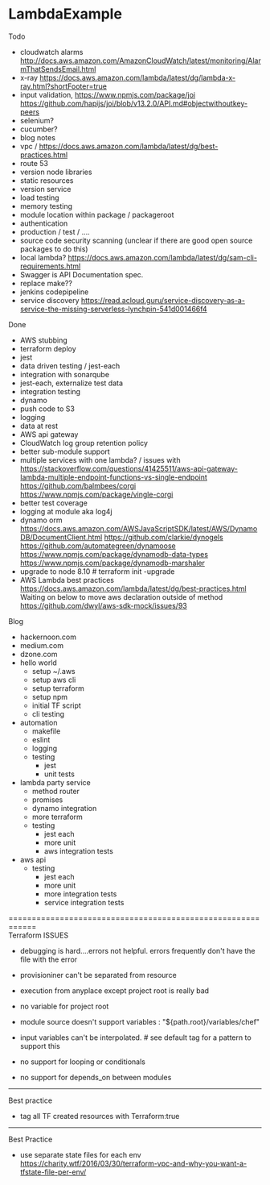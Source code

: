 # LambdaExample

Todo
- cloudwatch alarms http://docs.aws.amazon.com/AmazonCloudWatch/latest/monitoring/AlarmThatSendsEmail.html
- x-ray https://docs.aws.amazon.com/lambda/latest/dg/lambda-x-ray.html?shortFooter=true
- input validation, https://www.npmjs.com/package/joi
    https://github.com/hapijs/joi/blob/v13.2.0/API.md#objectwithoutkey-peers
- selenium?
- cucumber?    
- blog notes    
- vpc / https://docs.aws.amazon.com/lambda/latest/dg/best-practices.html
- route 53    
- version node libraries
- static resources
- version service
- load testing
- memory testing
- module location within package / packageroot
- authentication
- production / test / ....      
- source code security scanning (unclear if there are good open source packages to do this)
- local lambda?
    https://docs.aws.amazon.com/lambda/latest/dg/sam-cli-requirements.html
- Swagger is API Documentation spec.
- replace make??
- jenkins   codepipeline
- service discovery
    https://read.acloud.guru/service-discovery-as-a-service-the-missing-serverless-lynchpin-541d001466f4
    
Done
- AWS stubbing
- terraform deploy
- jest
- data driven testing / jest-each
- integration with sonarqube
- jest-each, externalize test data
- integration testing
- dynamo     
- push code to S3
- logging
- data at rest
- AWS api gateway
- CloudWatch log group retention policy
- better sub-module support
- multiple services with one lambda? / issues with 
    https://stackoverflow.com/questions/41425511/aws-api-gateway-lambda-multiple-endpoint-functions-vs-single-endpoint
    https://github.com/balmbees/corgi
    https://www.npmjs.com/package/vingle-corgi
- better test coverage
- logging at module aka log4j
- dynamo orm
    https://docs.aws.amazon.com/AWSJavaScriptSDK/latest/AWS/DynamoDB/DocumentClient.html
    https://github.com/clarkie/dynogels
    https://github.com/automategreen/dynamoose
    https://www.npmjs.com/package/dynamodb-data-types
    https://www.npmjs.com/package/dynamodb-marshaler
- upgrade to node 8.10 # terraform init -upgrade
- AWS Lambda best practices
    https://docs.aws.amazon.com/lambda/latest/dg/best-practices.html
            Waiting on below to move aws declaration outside of method
            https://github.com/dwyl/aws-sdk-mock/issues/93


Blog
- hackernoon.com
- medium.com
- dzone.com    
- hello world
    - setup ~/.aws
    - setup aws cli
    - setup terraform
    - setup npm
    - initial TF script
    - cli testing
- automation
    - makefile
    - eslint
    - logging
    - testing
        - jest
        - unit tests
- lambda party service
    - method router
    - promises
    - dynamo integration
    - more terraform
    - testing
        - jest each
        - more unit
        - aws integration tests
- aws api
    - testing
        - jest each
        - more unit
        - more integration tests
        - service integration tests


============================================================    
Terraform
ISSUES
- debugging is hard....errors not helpful.  errors frequently don't have the file with the error
- provisioniner can't be separated from resource
- execution from anyplace except project root is really bad

- no variable for project root
- module source doesn't support variables  :  "${path.root}/variables/chef"

- input variables can't be interpolated.   # see default tag for a pattern to support this

- no support for looping or conditionals
- no support for depends_on between modules        


------------------------------------------------------------
Best practice
- tag all TF created resources with Terraform:true

------------------------------------------------------------
Best Practice
- use separate state files for each env
https://charity.wtf/2016/03/30/terraform-vpc-and-why-you-want-a-tfstate-file-per-env/
    
